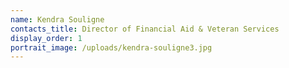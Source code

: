 ```yaml
---
name: Kendra Souligne
contacts_title: Director of Financial Aid & Veteran Services
display_order: 1
portrait_image: /uploads/kendra-souligne3.jpg
---
```


